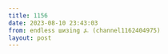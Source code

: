 ```yaml
---
title: 1156
date: 2023-08-10 23:43:03
from: endless шизing ⍼ (channel1162404975)
layout: post
---
```



